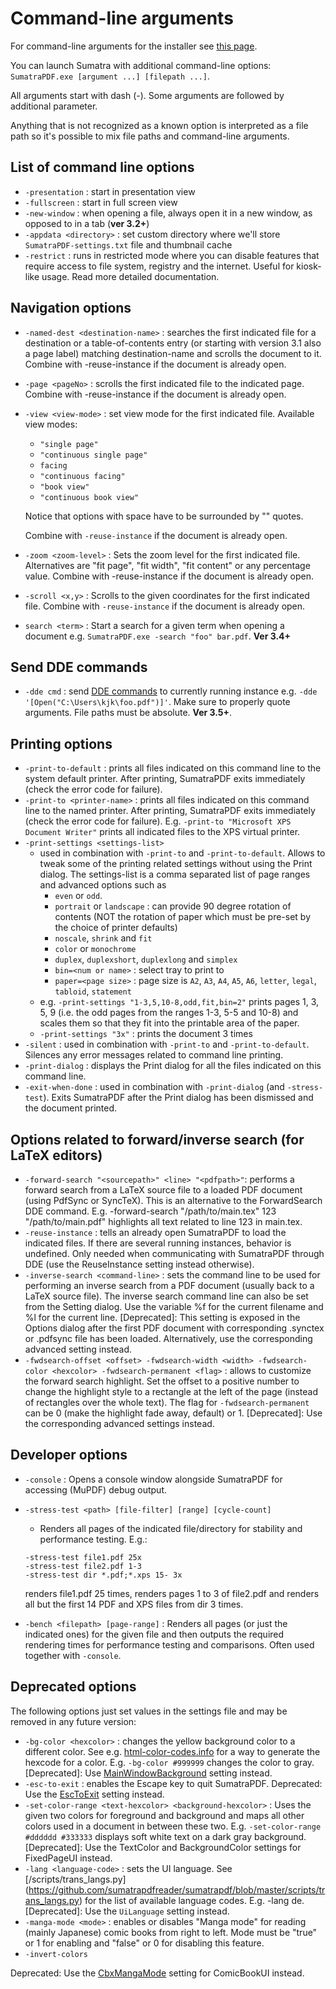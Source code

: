 # Command-line arguments

For command-line arguments for the installer see [this page](Installer-cmd-line-arguments.md).

You can launch Sumatra with additional command-line options: `SumatraPDF.exe [argument ...] [filepath ...]`.

All arguments start with dash (-). Some arguments are followed by additional parameter.

Anything that is not recognized as a known option is interpreted as a file path so it's possible to mix file paths and command-line arguments.

## List of command line options

- `-presentation` : start in presentation view
- `-fullscreen` : start in full screen view
- `-new-window` : when opening a file, always open it in a new window, as opposed to in a tab (**ver 3.2+**)
- `-appdata <directory>` : set custom directory where we'll store `SumatraPDF-settings.txt` file and thumbnail cache
- `-restrict` : runs in restricted mode where you can disable features that require access to file system, registry and the internet. Useful for kiosk-like usage. Read more detailed documentation.

## Navigation options

- `-named-dest <destination-name>` : searches the first indicated file for a destination or a table-of-contents entry (or starting with version 3.1 also a page label) matching destination-name and scrolls the document to it. Combine with -reuse-instance if the document is already open.
- `-page <pageNo>` : scrolls the first indicated file to the indicated page. Combine with -reuse-instance if the document is already open.
- `-view <view-mode>` : set view mode for the first indicated file. Available view modes:
    - `"single page"`
    - `"continuous single page"`
    - `facing`
    - `"continuous facing"`
    - `"book view"`
    - `"continuous book view"`

     Notice that options with space have to be surrounded by "" quotes.

    Combine with `-reuse-instance` if the document is already open.

- `-zoom <zoom-level>` : Sets the zoom level for the first indicated file. Alternatives are "fit page", "fit width", "fit content" or any percentage value. Combine with -reuse-instance if the document is already open.
- `-scroll <x,y>` : Scrolls to the given coordinates for the first indicated file. Combine with `-reuse-instance` if the document is already open.
- `search <term>` : Start a search for a given term when opening a document e.g. `SumatraPDF.exe -search "foo" bar.pdf`. **Ver 3.4+**

## Send DDE commands

- `-dde cmd` : send [DDE commands](DDE-Commands.md) to currently running instance e.g. `-dde '[Open("C:\Users\kjk\foo.pdf")]'`. Make sure to properly quote arguments. File paths must be absolute. **Ver 3.5+**.

## Printing options

- `-print-to-default` : prints all files indicated on this command line to the system default printer. After printing, SumatraPDF exits immediately (check the error code for failure).
- `-print-to <printer-name>` : prints all files indicated on this command line to the named printer. After printing, SumatraPDF exits immediately (check the error code for failure). E.g. `-print-to "Microsoft XPS Document Writer"` prints all indicated files to the XPS virtual printer.
- `-print-settings <settings-list>`
    - used in combination with `-print-to` and `-print-to-default`. Allows to tweak some of the printing related settings without using the Print dialog. The settings-list is a comma separated list of page ranges and advanced options such as
        - `even` or `odd`.
        - `portrait` or `landscape` : can provide 90 degree rotation of contents (NOT the rotation of paper which must be pre-set by the choice of printer defaults)
        - `noscale`, `shrink` and `fit`
        - `color` or `monochrome`
        - `duplex`, `duplexshort`, `duplexlong` and `simplex`
        - `bin=<num or name>` : select tray to print to
        - `paper=<page size>` : page size is `A2`, `A3`, `A4`, `A5`, `A6`, `letter`, `legal`, `tabloid`, `statement`
    - e.g. `-print-settings "1-3,5,10-8,odd,fit,bin=2"` prints pages 1, 3, 5, 9 (i.e. the odd pages from the ranges 1-3, 5-5 and 10-8) and scales them so that they fit into the printable area of the paper.
    - `-print-settings "3x"` : prints the document 3 times
- `-silent` : used in combination with `-print-to` and `-print-to-default`. Silences any error messages related to command line printing.
- `-print-dialog` : displays the Print dialog for all the files indicated on this command line.
- `-exit-when-done` : used in combination with `-print-dialog` (and `-stress-test`). Exits SumatraPDF after the Print dialog has been dismissed and the document printed.

## Options related to forward/inverse search (for LaTeX editors)

- `-forward-search "<sourcepath>" <line> "<pdfpath>"`: performs a forward search from a LaTeX source file to a loaded PDF document (using PdfSync or SyncTeX). This is an alternative to the ForwardSearch DDE command. E.g. -forward-search "/path/to/main.tex" 123 "/path/to/main.pdf" highlights all text related to line 123 in main.tex.
- `-reuse-instance` : tells an already open SumatraPDF to load the indicated files. If there are several running instances, behavior is undefined. Only needed when communicating with SumatraPDF through DDE (use the ReuseInstance setting instead otherwise).
- `-inverse-search <command-line>` : sets the command line to be used for performing an inverse search from a PDF document (usually back to a LaTeX source file). The inverse search command line can also be set from the Setting dialog. Use the variable %f for the current filename and %l for the current line.
[Deprecated]: This setting is exposed in the Options dialog after the first PDF document with corresponding .synctex or .pdfsync file has been loaded. Alternatively, use the corresponding advanced setting instead.
- `-fwdsearch-offset <offset> -fwdsearch-width <width> -fwdsearch-color <hexcolor> -fwdsearch-permanent <flag>` : allows to customize the forward search highlight. Set the offset to a positive number to change the highlight style to a rectangle at the left of the page (instead of rectangles over the whole text). The flag for `-fwdsearch-permanent` can be 0 (make the highlight fade away, default) or 1.
[Deprecated]: Use the corresponding advanced settings instead.

## Developer options

- `-console` : Opens a console window alongside SumatraPDF for accessing (MuPDF) debug output.
- `-stress-test <path> [file-filter] [range] [cycle-count]`
    - Renders all pages of the indicated file/directory for stability and performance testing. E.g.:

    ```
    -stress-test file1.pdf 25x
    -stress-test file2.pdf 1-3
    -stress-test dir *.pdf;*.xps 15- 3x
    ```

    renders file1.pdf 25 times, renders pages 1 to 3 of file2.pdf and renders all but the first 14 PDF and XPS files from dir 3 times.

- `-bench <filepath> [page-range]` : Renders all pages (or just the indicated ones) for the given file and then outputs the required rendering times for performance testing and comparisons. Often used together with `-console`.

## Deprecated options

The following options just set values in the settings file and may be removed in any future version:

- `-bg-color <hexcolor>` : changes the yellow background color to a different color. See e.g. [html-color-codes.info](https://html-color-codes.info/) for a way to generate the hexcode for a color. E.g. `-bg-color #999999` changes the color to gray.
[Deprecated]: Use [MainWindowBackground](https://www.sumatrapdfreader.org/settings/settings.html#MainWindowBackground) setting instead.
- `-esc-to-exit` : enables the Escape key to quit SumatraPDF. Deprecated: Use the [EscToExit](https://www.sumatrapdfreader.org/settings.html#EscToExit) setting instead.
- `-set-color-range <text-hexcolor> <background-hexcolor>` : Uses the given two colors for foreground and background and maps all other colors used in a document in between these two. E.g. `-set-color-range #dddddd #333333` displays soft white text on a dark gray background. [Deprecated]: Use the TextColor and BackgroundColor settings for FixedPageUI instead.
- `-lang <language-code>` : sets the UI language. See [/scripts/trans_langs.py] (https://github.com/sumatrapdfreader/sumatrapdf/blob/master/scripts/trans_langs.py) for the list of available language codes. E.g. -lang de. [Deprecated]: Use the `UiLanguage` setting instead.
- `-manga-mode <mode>` : enables or disables "Manga mode" for reading (mainly Japanese) comic books from right to left. Mode must be "true" or 1 for enabling and "false" or 0 for disabling this feature.
- `-invert-colors`

Deprecated: Use the [CbxMangaMode](https://www.sumatrapdfreader.org/settings.html#ComicBookUI_CbxMangaMode) setting for ComicBookUI instead.
